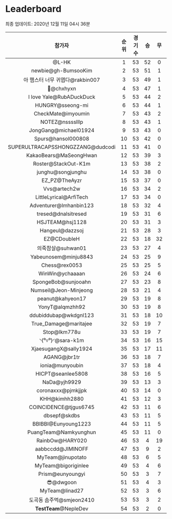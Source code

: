 # Leaderboard
최종 업데이트: 2020년 12월 11일 04시 36분




| 참가자 | 순위 | 경기수 | 승 | 무 | 패 | 승점 |
|:---:|:---:|:---:|:---:|:---:|:---:|:---:|
| @L-HK | 1 | 53 | 52 | 0 | 1 | 156 |
| newbie@gh-BumsooKim | 2 | 53 | 51 | 1 | 1 | 154 |
| 아 햄스터 너무 귀엽다@rakbin007 | 3 | 53 | 49 | 1 | 3 | 148 |
| 👑@chxhyxn | 4 | 53 | 47 | 1 | 5 | 142 |
| I love Yale@RubADuckDuck | 5 | 53 | 44 | 2 | 7 | 134 |
| HUNGRY@sseong-mi | 6 | 53 | 44 | 1 | 8 | 133 |
| CheckMate@imyoumin | 7 | 53 | 43 | 2 | 8 | 131 |
| NOTEZ@nsssslllp | 8 | 53 | 43 | 1 | 9 | 130 |
| JongGang@michael01924 | 9 | 53 | 43 | 0 | 10 | 129 |
| Spurs@hansol000808 | 10 | 53 | 42 | 0 | 11 | 126 |
| SUPERULTRACAPSSHONGZZANG@dudcodi | 11 | 53 | 41 | 0 | 12 | 123 |
| KakaoBears@MaSeongHwan | 12 | 53 | 39 | 3 | 11 | 120 |
| Roster@StackOut-K1m | 13 | 53 | 38 | 2 | 13 | 116 |
| junghu@songjunghu | 14 | 53 | 38 | 0 | 15 | 114 |
| EZ_PZ@TheAyzr | 15 | 53 | 37 | 0 | 16 | 111 |
| Vvs@artech2w | 16 | 53 | 34 | 2 | 17 | 104 |
| LittleLyrical@ArfiTech | 17 | 53 | 34 | 0 | 19 | 102 |
| Adventurer@Imhanbin123 | 18 | 53 | 32 | 4 | 17 | 100 |
| tresed@dnalsitresed | 19 | 53 | 31 | 6 | 16 | 99 |
| HSJTEAM@hsj1128 | 20 | 53 | 31 | 3 | 19 | 96 |
| Hangeul@dazzsoj | 21 | 53 | 28 | 3 | 22 | 87 |
| EZ@CDoubleH | 22 | 53 | 18 | 32 | 3 | 86 |
| 의죽참살@suhwan01 | 23 | 53 | 27 | 4 | 22 | 85 |
| Yabeunosem@minju8843 | 24 | 53 | 25 | 9 | 19 | 84 |
| Chess@rex0053 | 25 | 53 | 25 | 5 | 23 | 80 |
| WinWin@ychaaaan | 26 | 53 | 24 | 6 | 23 | 78 |
| SpongeBob@sunjooahn | 27 | 53 | 23 | 8 | 22 | 77 |
| Numseil@Jeon-Minjeong | 28 | 53 | 21 | 4 | 28 | 67 |
| peanut@kahyeon17 | 29 | 53 | 19 | 8 | 26 | 65 |
| YonyT@alqmzhh92 | 30 | 53 | 19 | 8 | 26 | 65 |
| ddubiddubap@wkdgnl123 | 31 | 53 | 18 | 10 | 25 | 64 |
| True_Damage@maritajee | 32 | 53 | 19 | 7 | 27 | 64 |
| Stop@lkm778u | 33 | 53 | 19 | 7 | 27 | 64 |
| ◝(⁰▿⁰)◜@sara-k1m | 34 | 53 | 16 | 15 | 22 | 63 |
| XjaesugangX@sally1924 | 35 | 53 | 17 | 11 | 25 | 62 |
| AGANG@jbr1tr | 36 | 53 | 18 | 7 | 28 | 61 |
| ionia@munyoubin | 37 | 53 | 18 | 4 | 31 | 58 |
| HICPT@seanlee5808 | 38 | 53 | 16 | 5 | 32 | 53 |
| NaDa@yjh9929 | 39 | 53 | 13 | 3 | 37 | 42 |
| coronaxxx@pjmkjjpk | 40 | 53 | 14 | 0 | 39 | 42 |
| KHH@kimhh2880 | 41 | 53 | 12 | 3 | 38 | 39 |
| COINCIDENCE@tjgus6745 | 42 | 53 | 11 | 6 | 36 | 39 |
| dbsepf@skdbs | 43 | 53 | 11 | 5 | 37 | 38 |
| BBIBBI@Eunyoung1223 | 44 | 53 | 11 | 5 | 37 | 38 |
| PuangTeam@Namkyunghun | 45 | 53 | 11 | 0 | 42 | 33 |
| RainbOw@HARY020 | 46 | 53 | 4 | 19 | 30 | 31 |
| aabbccdd@JIMINOFF | 47 | 53 | 9 | 2 | 42 | 29 |
| MyTeam@jinupotato | 48 | 53 | 6 | 5 | 42 | 23 |
| MyTeam@bigoriginlee | 49 | 53 | 4 | 6 | 43 | 18 |
| Prism@eunyoungyi | 50 | 53 | 3 | 7 | 43 | 16 |
| 😎@dwgoon | 51 | 53 | 4 | 3 | 46 | 15 |
| MyTeam@linad27 | 52 | 53 | 3 | 6 | 44 | 15 |
| 도곡동 솜주먹@smjeon2410 | 53 | 53 | 3 | 2 | 48 | 11 |
| **TestTeam**@NepleDev | 54 | 53 | 2 | 0 | 51 | 6 |